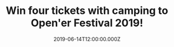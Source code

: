 ---
campaign-uuid: "c-ff3bcee9-be7e-4280-8388-5a953c64c1ab"
type: "Competition"
category: "Tickets"
date: "2019-06-14T12:00:00.000Z"
end-date: "2019-06-16T23:59:00.000Z"
disable-form: false
is_promoted: false
has_entry_page: true
title: "Win four tickets with camping to Open'er Festival 2019!"
competition-description: "<p>Oh yes, it's that time of year again and we want to officially\
  \ sort out all your summer festival plans. We have four tickets for Poland's 2019\
  \ Open'er Festival to give away to one lucky NME reader: plus (because we're nice)\
  \ we'll chuck the camping in gratis.</p>\n<p>Want to come along with us? Click below\
  \ for a chance to win.</p>\n"
hero-header: "Win four tickets with camping to Open'er Festival 2019!"
terms-confirmation: "opener-terms-conditions.pdf"
banner-img: "https://assets.expresslyapp.com/asset-987fe480-38d2-413b-9eb4-10e5d97280e5.jpg"
logo-left-href: "aaa.nme.com"
logo-left-image: "https://assets.expresslyapp.com/asset-49e9c8fd-32fd-40df-b853-b6b790a1e62a.jpg"
logo-left-title: "NME AAA"
bg-image-hero: "https://assets.expresslyapp.com/asset-08c3fb71-4430-4aad-9f6d-eaa3c81e3078.jpg"
bg-image-first: "https://assets.expresslyapp.com/asset-632d056c-a9c5-475f-9149-f592a8f76421.jpg"
bg-image-second: "https://assets.expresslyapp.com/asset-ae3de6d2-de23-423a-87df-0b97d0bbc58d.jpg"
bg-image-third: "https://assets.expresslyapp.com/asset-c50fa90d-8d74-45a3-8141-8e1caaa1dfa4.jpg"
section1-content: "<p>Pfft, who needs Glastonbury when you have a line-up like this?</p>\n\
  <p>Happening at Poland's Gdynia-Kosakowo Airport over a whopping four days (3th-6th\
  \ July 2019), the Open'er Festival has bagged some pretty impressive headliners\
  \ – most of which you'd pay a fortune to see here in the UK.</p>\n"
section2-content: "<p>The Strokes, Kylie Minogue, The 1975, Travis Scott, Kamasi Washington,\
  \ The Smashing Pumpkins, Vampire Weekend, Robyn, Lana Del Rey, Jorja Smith, Interpol\
  \ and IDLES are just some of the major acts appearing across Open'er's three stages\
  \ – add to that the multitude of other acts, an onsite cinema, museum and fashion\
  \ zone, and you've got the makings of a banging summer festival.</p>\n"
section3-content: "<p>Plus, budget airlines such as Ryanair fly direct to the festival,\
  \ so you won't have to drop a wad of cash to get there.</p>\n<p>Fancy it? Just complete\
  \ the form below…</p>\n"
entry-title: "Win four tickets with camping to Open'er Festival 2019!"
entry-content: "<p>Yes, I want to attend Open'er Festival 2019. Please complete the\
  \ form below before 16/06/19 at 23:59 to be in with a chance of bagging four tickets.</p>\n"
has-winner: false
prize-description: "Four tickets with camping to Open'er Festival 2019."
country-restrictions:
- "GB"
---